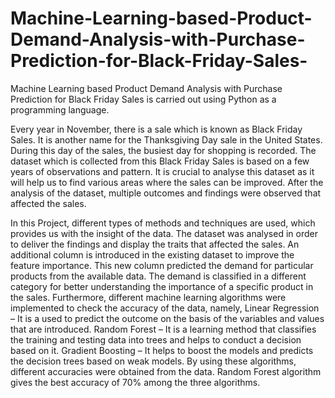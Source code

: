 # Machine-Learning-based-Product-Demand-Analysis-with-Purchase-Prediction-for-Black-Friday-Sales-

Machine Learning based Product Demand Analysis with Purchase Prediction for Black Friday Sales is carried out using Python as a programming language.

Every year in November, there is a sale which is known as Black Friday Sales. It is another name for the Thanksgiving Day sale in the United States. During this day of the sales, the busiest day for shopping is recorded. The dataset which is collected from this Black Friday Sales is based on a few years of observations and pattern. It is crucial to analyse this dataset as it will help us to find various areas where the sales can be improved. After the analysis of the dataset, multiple outcomes and findings were observed that affected the sales.

In this Project, different types of methods and techniques are used, which provides us with the insight of the data. The dataset was analysed in order to deliver the findings and display the traits that affected the sales. An additional column is introduced in the existing dataset to improve the feature importance. This new column predicted the demand for particular products from the available data. The demand is classified in a different category for better understanding the importance of a specific product in the sales. Furthermore, different machine learning algorithms were implemented to check the accuracy of the data, namely, Linear Regression – It is a used to predict the outcome on the basis of the variables and values that are introduced. Random Forest – It is a learning method that classifies the training and testing data into trees and helps to conduct a decision based on it. Gradient Boosting – It helps to boost the models and predicts the decision trees based on weak models. By using these algorithms, different accuracies were obtained from the data. Random Forest algorithm gives the best accuracy of 70% among the three algorithms.
